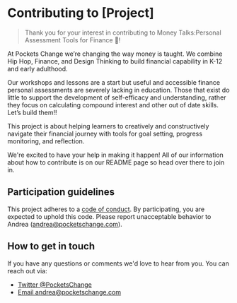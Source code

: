 # Contributing to [Project]

>Thank you for your interest in contributing to Money Talks:Personal Assessment Tools for Finance :tada:! 

At Pockets Change we’re changing the way money is taught. We combine Hip Hop, Finance, and Design Thinking to build financial capability in K-12 and early adulthood.

Our workshops and lessons are a start but useful and accessible finance personal assessments are severely lacking in education. Those that exist do little to support the development of self-efficacy and understanding, rather they focus on calculating compound interest and other out of date skills. Let’s build them!!

This project is about helping learners to creatively and constructively navigate their financial journey with tools for goal setting, progress monitoring, and reflection. 

We're excited to have your help in making it happen! All of our information about how to contribute is on our README page so head over there to join in. 

## Participation guidelines

This project adheres to a [code of conduct](CODE_OF_CONDUCT.md). By participating, you are expected to uphold this code. Please report unacceptable behavior to Andrea (andrea@pocketschange.com).

## How to get in touch

If you have any questions or comments we'd love to hear from you. You can reach out via: 
* [Twitter @PocketsChange](https://twitter.com/PocketsChange)
* [Email andrea@pocketschange.com](andrea@pocketschange.com)

